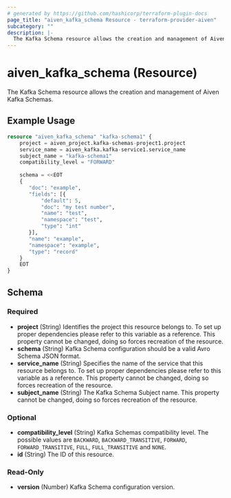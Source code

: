 ```yaml
---
# generated by https://github.com/hashicorp/terraform-plugin-docs
page_title: "aiven_kafka_schema Resource - terraform-provider-aiven"
subcategory: ""
description: |-
  The Kafka Schema resource allows the creation and management of Aiven Kafka Schemas.
---
```


# aiven_kafka_schema (Resource)

The Kafka Schema resource allows the creation and management of Aiven Kafka Schemas.

## Example Usage

```terraform
resource "aiven_kafka_schema" "kafka-schema1" {
    project = aiven_project.kafka-schemas-project1.project
    service_name = aiven_kafka.kafka-service1.service_name
    subject_name = "kafka-schema1"
    compatibility_level = "FORWARD"
    
    schema = <<EOT
    {
       "doc": "example",
       "fields": [{
           "default": 5,
           "doc": "my test number",
           "name": "test",
           "namespace": "test",
           "type": "int"
       }],
       "name": "example",
       "namespace": "example",
       "type": "record"
    }
    EOT
}
```

<!-- schema generated by tfplugindocs -->
## Schema

### Required

- **project** (String) Identifies the project this resource belongs to. To set up proper dependencies please refer to this variable as a reference. This property cannot be changed, doing so forces recreation of the resource.
- **schema** (String) Kafka Schema configuration should be a valid Avro Schema JSON format.
- **service_name** (String) Specifies the name of the service that this resource belongs to. To set up proper dependencies please refer to this variable as a reference. This property cannot be changed, doing so forces recreation of the resource.
- **subject_name** (String) The Kafka Schema Subject name. This property cannot be changed, doing so forces recreation of the resource.

### Optional

- **compatibility_level** (String) Kafka Schemas compatibility level. The possible values are `BACKWARD`, `BACKWARD_TRANSITIVE`, `FORWARD`, `FORWARD_TRANSITIVE`, `FULL`, `FULL_TRANSITIVE` and `NONE`.
- **id** (String) The ID of this resource.

### Read-Only

- **version** (Number) Kafka Schema configuration version.


